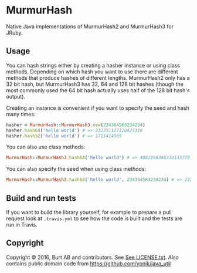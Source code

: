 # MurmurHash

Native Java implementations of MurmurHash2 and MurmurHash3 for JRuby.

## Usage

You can hash strings either by creating a hasher instance or using class methods. Depending on which hash you want to use there are different methods that produce hashes of different lengths. MurmurHash2 only has a 32 bit hash, but MurmurHash3 has 32, 64 and 128 bit hashes (though the most commonly used the 64 bit hash actually uses half of the 128 bit hash's output).

Creating an instance is convenient if you want to specify the seed and hash many times:

```ruby
hasher = MurmurHash::MurmurHash3.new(234364563234234)
hasher.hash64('hello world') # => 232351117120425316
hasher.hash32('hello world') # => 1711414565
```

You can also use class methods:

```ruby
MurmurHash::MurmurHash3.hash64('hello world') # => 4082196346333133779
```

You can also specify the seed when using class methods:

```ruby
MurmurHash::MurmurHash3.hash64('hello world', 234364563234234) # => 232351117120425316
```

## Build and run tests

If you want to build the library yourself, for example to prepare a pull request look at `.travis.yml` to see how the code is built and the tests are run in Travis.

## Copyright

Copyright © 2016, Burt AB and contributors. See [See LICENSE.txt](LICENSE.txt). Also contains public domain code from https://github.com/yonik/java_util
